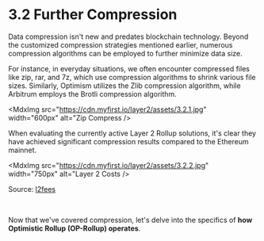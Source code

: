# 3.2 Further Compression

Data compression isn't new and predates blockchain technology. Beyond the customized compression strategies mentioned earlier, numerous compression algorithms can be employed to further minimize data size.

For instance, in everyday situations, we often encounter compressed files like zip, rar, and 7z, which use compression algorithms to shrink various file sizes. Similarly, Optimism utilizes the Zlib compression algorithm, while Arbitrum employs the Brotli compression algorithm.

<MdxImg src="https://cdn.myfirst.io/layer2/assets/3.2.1.jpg" width="600px" alt="Zip Compress />

When evaluating the currently active Layer 2 Rollup solutions, it's clear they have achieved significant compression results compared to the Ethereum mainnet.

<MdxImg src="https://cdn.myfirst.io/layer2/assets/3.2.2.jpg" width="750px" alt="Layer 2 Costs />

Source: [l2fees](https://l2fees.info/)

&nbsp;

Now that we've covered compression, let's delve into the specifics of **how Optimistic Rollup (OP-Rollup) operates**.

<GithubAvatar owner='lxdao-official' repo='myfirstlayer2-frontend' path='mdx/en/3.2-further-compression.md' />

<EditChapter url='https://github.com/lxdao-official/myfirstlayer2-frontend/blob/main/mdx/en/3.2-further-compression.md' />
